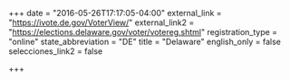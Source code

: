 +++
date = "2016-05-26T17:17:05-04:00"
external_link = "https://ivote.de.gov/VoterView/"
external_link2 = "https://elections.delaware.gov/voter/votereg.shtml"
registration_type = "online"
state_abbreviation = "DE"
title = "Delaware"
english_only = false
selecciones_link2 = false

+++
